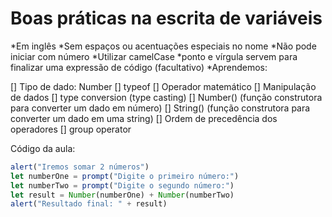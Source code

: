 # Boas práticas na escrita de variáveis

*Em inglês
*Sem espaços ou acentuações especiais no nome
*Não pode iniciar com número
*Utilizar camelCase
*ponto e vírgula servem para finalizar uma expressão de código (facultativo)
*Aprendemos:

[] Tipo de dado: Number
[] typeof
[] Operador matemático
[] Manipulação de dados
    [] type conversion (type casting)
[] Number() (função construtora para converter um dado em número)
[] String() (função construtora para converter um dado em uma string)
[] Ordem de precedência dos operadores
[] group operator

Código da aula:

```js
alert("Iremos somar 2 números")
let numberOne = prompt("Digite o primeiro número:")
let numberTwo = prompt("Digite o segundo número:")
let result = Number(numberOne) + Number(numberTwo)
alert("Resultado final: " + result)
